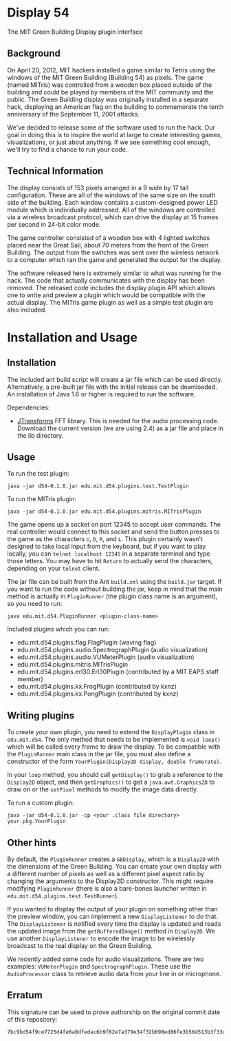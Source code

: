 # Display 54 #

The MIT Green Building Display plugin interface

## Background ##

On April 20, 2012, MIT hackers installed a game similar to Tetris using the windows of the MIT Green Building (Building 54) as pixels.  The game (named MITris) was controlled from a wooden box placed outside of the building and could be played by members of the MIT community and the public.  The Green Building display was originally installed in a separate hack, displaying an American flag on the building to commemorate the tenth anniversary of the September 11, 2001 attacks.

We've decided to release some of the software used to run the hack.  Our goal in doing this is to inspire the world at large to create interesting games, visualizations, or just about anything.  If we see something cool enough, we'll try to find a chance to run your code.

## Technical Information ##

The display consists of 153 pixels arranged in a 9 wide by 17 tall configuration.  These are all of the windows of the same size on the south side of the building.  Each window contains a custom-designed power LED module which is individually addressed.  All of the windows are controlled via a wireless broadcast protocol, which can drive the display at 15 frames per second in 24-bit color mode.

The game controller consisted of a wooden box with 4 lighted switches placed near the Great Sail, about 70 meters from the front of the Green Building.  The output from the switches was sent over the wireless network to a computer which ran the game and generated the output for the display.

The software released here is extremely similar to what was running for the hack.  The code that actually communicates with the display has been removed.  The released code includes the display plugin API which allows one to write and preview a plugin which would be compatible with the actual display.  The MITris game plugin as well as a simple test plugin are also included.

# Installation and Usage #

## Installation ##

The included ant build script will create a jar file which can be used directly.  Alternatively, a pre-built jar file with the initial release can be downloaded.  An installation of Java 1.6 or higher is required to run the software.

Dependencies:

- [JTransforms](http://sourceforge.net/projects/jtransforms) FFT library.  This is needed for the audio processing code.  Download the current version (we are using 2.4) as a jar file and place in the lib directory.

## Usage ##

To run the test plugin:

	java -jar d54-0.1.0.jar edu.mit.d54.plugins.test.TestPlugin

To run the MITris plugin:

	java -jar d54-0.1.0.jar edu.mit.d54.plugins.mitris.MITrisPlugin

The game opens up a socket on port 12345 to accept user commands.  The real controller would connect to this socket and send the button presses to the game as the characters `U`, `D`, `R`, and `L`.  This plugin certainly wasn't designed to take local input from the keyboard, but if you want to play locally, you can `telnet localhost 12345` in a separate terminal and type those letters.  You may have to hit `Return` to actually send the characters, depending on your `telnet` client.

The jar file can be built from the Ant `build.xml` using the `build.jar` target.  If you want to run the code without building the jar, keep in mind that the main method is actually in `PluginRunner` (the plugin class name is an argument), so you need to run:

	java edu.mit.d54.PluginRunner <plugin-class-name>

Included plugins which you can run:

- edu.mit.d54.plugins.flag.FlagPlugin (waving flag)
- edu.mit.d54.plugins.audio.SpectrographPlugin (audio visualization)
- edu.mit.d54.plugins.audio.VUMeterPlugin (audio visualization)
- edu.mit.d54.plugins.mitris.MITrisPlugin
- edu.mit.d54.plugins.erl30.Erl30Plugin (contributed by a MIT EAPS staff member)
- edu.mit.d54.plugins.kx.FrogPlugin (contributed by kxnz)
- edu.mit.d54.plugins.kx.PongPlugin (contributed by kxnz)

## Writing plugins ##

To create your own plugin, you need to extend the `DisplayPlugin` class in `edu.mit.d54`.  The only method that needs to be implemented is `void loop()` which will be called every frame to draw the display.  To be compatible with the `PluginRunner` main class in the jar file, you must also define a constructor of the form `YourPlugin(Display2D display, double framerate)`.

In your `loop` method, you should call `getDisplay()` to grab a reference to the `Display2D` object, and then `getGraphics()` to get a `java.awt.Graphics2D` to draw on or the `setPixel` methods to modify the image data directly.

To run a custom plugin:

	java -jar d54-0.1.0.jar -cp <your .class file directory> your.pkg.YourPlugin

## Other hints ##

By default, the `PluginRunner` creates a `GBDisplay`, which is a `Display2D` with the dimensions of the Green Building.  You can create your own display with a different number of pixels as well as a different pixel aspect ratio by changing the arguments to the Display2D constructor.  This might require modifying `PluginRunner` (there is also a bare-bones launcher written in `edu.mit.d54.plugins.test.TestRunner`).

If you wanted to display the output of your plugin on something other than the preview window, you can implement a new `DisplayListener` to do that.  The `DisplayListener` is notified every time the display is updated and reads the updated image from the `getBufferedImage()` method in `Display2D`.  We use another `DisplayListener` to encode the image to be wirelessly broadcast to the real display on the Green Building.

We recently added some code for audio visualizations.  There are two examples: `VUMeterPlugin` and `SpectrographPlugin`.  These use the `AudioProcessor` class to retrieve audio data from your line in or microphone.  

## Erratum ##

This signature can be used to prove authorship on the original commit date of this repository:

	7bc9bd54f9ce7725d4fe6a8dfedac6b9f62e7a379e34f32b698ed86fe3b56d513b3f33c1bcf1c390b5623ee13d69fd7881680ce1a3bec7c15a45cfefed502602
